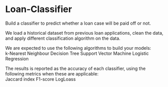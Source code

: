 # Loan-Classifier
Build a classifier to predict whether a loan case will be paid off or not.  

We load a historical dataset from previous loan applications, clean the data, and apply different classification algorithm on the data. 

We are expected to use the following algorithms to build your models:  
k-Nearest Neighbour 
Decision Tree Support 
Vector Machine 
Logistic Regression 

The results is reported as the accuracy of each classifier, using the following metrics when these are applicable:  
Jaccard index 
F1-score 
LogLoass
